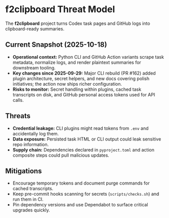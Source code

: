 # f2clipboard Threat Model

The **f2clipboard** project turns Codex task pages and GitHub logs into clipboard-ready summaries.

## Current Snapshot (2025-10-18)

- **Operational context:** Python CLI and GitHub Action variants scrape task metadata, normalize logs,
  and render plaintext summaries for downstream tooling.
- **Key changes since 2025-09-29:** Major CLI rebuild (PR #162) added plugin architecture, secret
  helpers, and new docs covering polish initiatives; the action now ships richer configuration.
- **Risks to monitor:** Secret handling within plugins, cached task transcripts on disk, and GitHub
  personal access tokens used for API calls.

## Threats

- **Credential leakage:** CLI plugins might read tokens from `.env` and accidentally log them.
- **Data exposure:** Persisted task HTML or CLI output could leak sensitive repo information.
- **Supply chain:** Dependencies declared in `pyproject.toml` and action composite steps could pull
  malicious updates.

## Mitigations

- Encourage temporary tokens and document purge commands for cached transcripts.
- Keep pre-commit hooks scanning for secrets (`scripts/checks.sh`) and run them in CI.
- Pin dependency versions and use Dependabot to surface critical upgrades quickly.

